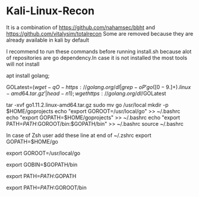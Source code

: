 # Kali-Linux-Recon
It is a combination of https://github.com/nahamsec/bbht and https://github.com/vitalysim/totalrecon
Some are removed because they are already available in kali by default

I recommend to run these commands before running install.sh because alot of repositories are go dependency.In case it is not installed the most tools will not install


apt install golang;

GOLatest=$(wget -qO- https://golang.org/dl |grep -oP 'go([0-9.]+).linux-amd64.tar.gz'|head -n 1);
wget https://golang.org/dl/$GOLatest


tar -xvf go1.11.2.linux-amd64.tar.gz
sudo mv go /usr/local
mkdir -p $HOME/goprojects
echo "export GOROOT=/usr/local/go" >> ~/.bashrc
echo "export GOPATH=$HOME/goprojects" >> ~/.bashrc
echo "export PATH=$PATH:$GOROOT/bin:$GOPATH/bin" >> ~/.bashrc
source ~/.bashrc



In case of Zsh user add these line at end of ~/.zshrc
export GOPATH=$HOME/go

export GOROOT=/usr/local/go

export GOBIN=$GOPATH/bin

export PATH=$PATH:$GOPATH

export PATH=$PATH:$GOROOT/bin

